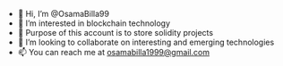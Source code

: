 - 👋 Hi, I’m @OsamaBilla99
- 👀 I’m interested in blockchain technology
- 🌱 Purpose of this account is to store solidity projects
- 💞️ I’m looking to collaborate on interesting and emerging technologies
- 📫 You can reach me at osamabilla1999@gmail.com

<!---
OsamaBilla99/OsamaBilla99 is a ✨ special ✨ repository because its `README.md` (this file) appears on your GitHub profile.
You can click the Preview link to take a look at your changes.
--->
